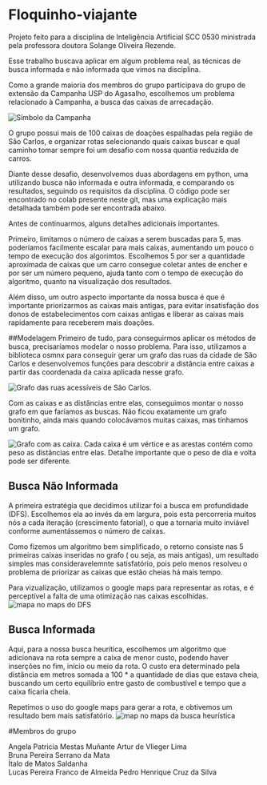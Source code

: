 # Floquinho-viajante
Projeto feito para a disciplina de Inteligência Artificial SCC 0530 ministrada pela professora doutora Solange Oliveira Rezende.

Esse trabalho buscava aplicar em algum problema real, as técnicas de busca informada e não informada que vimos na disciplina.

Como a grande maioria dos membros do grupo participava do grupo de extensão da Campanha USP do Agasalho, escolhemos um problema relacionado à Campanha, a busca das caixas de arrecadação.

![Símbolo da Campanha](https://github.com/user-attachments/assets/c3cf4321-0243-4853-aae3-062aa318715d)

O grupo possui mais de 100 caixas de doações espalhadas pela região de São Carlos, e organizar rotas selecionando quais caixas buscar e qual caminho tomar sempre foi um desafio com nossa quantia reduzida de carros.

Diante desse desafio, desenvolvemos duas abordagens em python, uma utilizando busca não informada e outra informada, e comparando os resultados, seguindo os requisitos da disciplina. O código pode ser encontrado no colab presente neste git, mas uma explicação mais detalhada também pode ser encontrada abaixo.


Antes de continuarmos, alguns detalhes adicionais importantes. 

Primeiro, limitamos o número de caixas a serem buscadas para 5, mas poderíamos facilmente escalar para mais caixas, aumentando um pouco o tempo de execução dos algorimtos. Escolhemos 5 por ser a quantidade aproximada de caixas que um carro consegue coletar antes de encher e por ser um número pequeno, ajuda tanto com o tempo de execução do algoritmo, quanto na visualização dos resultados.

Além disso, um outro aspecto importante da nossa busca é que é importante priorizarmos as caixas mais antigas, para evitar insatisfação dos donos de estabelecimentos com caixas antigas e liberar as caixas mais rapidamente para receberem mais doações.

##Modelagem
Primeiro de tudo, para conseguirmos aplicar os métodos de busca, precisaríamos modelar o  nosso problema. Para isso, utilizamos a biblioteca osmnx para conseguir gerar um grafo das ruas da cidade de São Carlos e desenvolvemos funções para descobrir a distância entre caixas a partir das coordenada da caixa aplicada nesse grafo.

![Grafo das ruas acessíveis de São Carlos.](https://github.com/user-attachments/assets/66b4096a-e73b-4c96-b84f-adb8390633e9)

Com as caixas e as distâncias entre elas, conseguimos montar o nosso grafo em que faríamos as buscas. Não ficou exatamente um grafo bonitinho, ainda mais quando colocávamos muitas caixas, mas tínhamos um grafo.

![Grafo com as caixa. Cada caixa é um vértice e as arestas contém como peso as distâncias entre elas. Detalhe importante que o peso de dia e volta pode ser diferente.](https://github.com/user-attachments/assets/423801ee-3e62-4338-8fa8-cdcd9ee8fd56)

## Busca Não Informada

A primeira estratégia que decidimos utilizar foi a busca em profundidade (DFS). Escolhemos ela ao invés da em largura, pois esta percorreria muitos nós a cada iteração (crescimento fatorial), o que a tornaria muito inviável conforme aumentássemos o número de caixas.

Como fizemos um algoritmo bem simplificado, o retorno consiste nas 5 primeiras caixas inseridas no grafo ( ou seja, as mais antigas), um resultado simples mas consideravelemnte satisfatório, pois pelo menos resolveu o problema de priorizar as caixas que estão cheias há mais tempo.

Para vizualização, utilizamos o google maps para representar as rotas, e é perceptível a falta de uma otimização nas caixas escolhidas.![mapa no maps do DFS](https://github.com/user-attachments/assets/68f41610-4206-4343-a7e6-1b34916b571b)

## Busca Informada

Aqui, para a nossa busca heurítica, escolhemos um algoritmo que adicionava na rota sempre a caixa de menor custo, podendo haver inserções no fim, início ou meio da rota. O custo era determinado pela distância em metros somada a 100 * a quantidade de dias que estava cheia, buscando um certo equilíbrio entre gasto de combustível e tempo que a caixa ficaria cheia.

 Repetimos o uso do google maps para gerar a rota, e obtivemos um resultado bem mais satisfatório. ![map no maps da busca heurística](https://github.com/user-attachments/assets/f302ea30-4085-4187-bc4e-b15c2bc705b6)

 #Membros do grupo

Angela Patricia Mestas Muñante
Artur de Vlieger Lima  		
Bruna Pereira Serrano da Mata 	 
Ítalo de Matos Saldanha			
Lucas Pereira Franco de Almeida	
Pedro Henrique Cruz da Silva
